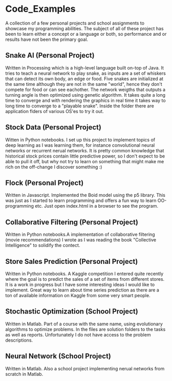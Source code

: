 # Code_Examples
A collection of a few personal projects and school assignments to showcase my programming abilities. The subject of all of these project has been to learn either a concept or a language or both, so performance and or results have not been the primary goal. 


## Snake AI (Personal Project)
Written in Processing which is a high-level language built on-top of Java. It tries to teach a neural network to play snake, as inputs are a set of whiskers that can detect its own body, an edge or food. Five snakes are initialized at the same time although they are not in the same "world", hence they don't compete for food or can see eachother. The network weigths that outputs a turning angle is then optimized using genetic algorithm. It takes quite a long time to converge and with rendering the graphics in real time it takes way to long time to converge to a "playable snake". Inside the folder there are application flders of various OS'es to try it out.

## Stock Data (Personal Project)
Witten in Python notebooks. I set up this project to implement topics of deep learning as I was learning them, for instance convolutional neural networks or recurrent nerual networks. It is pretty common knowledge that historical stock prices contain little predictive power, so I don't expect to be able to pull it off, but why not try to learn on something that might make me rich on the off-change I discover something :) 

## Flock (Personal Project)
Written in Javascript. Implemented the Boid model using the p5 library. This was just as I started to learn programming and offers a fun way to learn OO-programming etc. Just open index.html in a browser to see the program. 

## Collaborative Filtering (Personal Project)
Written in Python notebooks.A implementation of collaborative filtering (movie recommendations) I wrote as I was reading the book "Collective Intelligence" to solidify the contect. 

## Store Sales Prediction (Personal Project)
Written in Python notebooks. A Kaggle competition I entered quite recently where the goal is to predict the sales of a set of items from different stores. It is a work in progress but I have some interesting ideas I would like to implement. Great way to learn about time series prediction as there are a ton of available information on Kaggle from some very smart people. 

## Stochastic Optimization (School Project)
Written in Matlab. Part of a course with the same name, using evolutionary algorithms to optimize problems. In the files are solution folders to the tasks as well as reports. Unfortunately I do not have access to the problem descriptions. 

## Neural Network (School Project)
Written in Matlab. Also a school project implementing nerual networks from scratch in Matlab. 



